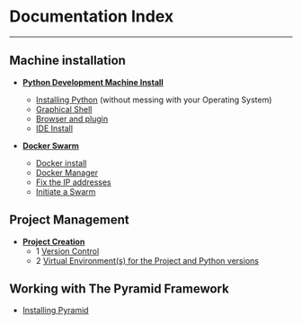 # Documentation Index


----

## Machine installation

* **[Python Development Machine Install](Install/DevelopmentMachineInstall.md)**
  * [Installing Python](Install/Install-Python-3.6-on-Debian-for-development.md) (without messing with your Operating System)
  * [Graphical Shell](Install/DevelopmentMachineInstall.md#install-a-graphical-shell)
  * [Browser and plugin](Install/DevelopmentMachineInstall.md#chromium-browser-plugin)
  * [IDE Install](Install/DevelopmentMachineInstall.md#ide-install)


* **[Docker Swarm](Docker/DockerSwarm.md)**
  * [Docker install](Docker/DockerSwarm.md#docker-install)
  * [Docker Manager](Docker/DockerSwarm.md#docker-manager-configuration)
  * [Fix the IP addresses](Docker/DockerSwarm.md#fix-the-ip-addresses)
  * [Initiate a Swarm](Docker/DockerSwarm.md#initiate-a-swarm)


## Project Management

* **[Project Creation](Install/CreatePythonProject.md)**
  * 1 [Version Control](Install/CreateGit.md)
  * 2 [Virtual Environment(s) for the Project and Python versions](Install/CreateVENV.md)


## Working with The Pyramid Framework

* [Installing Pyramid](Pyramid/InstallingPyramid.md)



